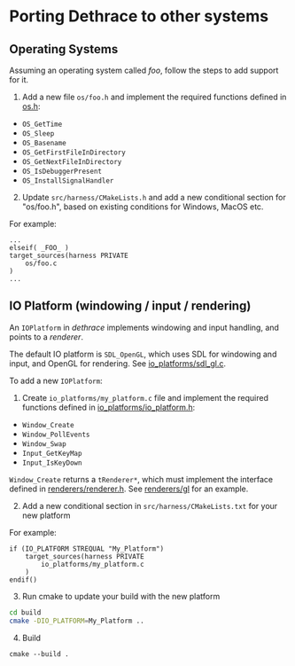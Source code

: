 # Porting Dethrace to other systems

## Operating Systems

Assuming an operating system called _foo_, follow the steps to add support for it.

1. Add a new file `os/foo.h` and implement the required functions defined in [os.h](https://github.com/dethrace-labs/dethrace/blob/main/src/harness/include/harness/os.h):
- `OS_GetTime`
- `OS_Sleep`
- `OS_Basename`
- `OS_GetFirstFileInDirectory`
- `OS_GetNextFileInDirectory`
- `OS_IsDebuggerPresent`
- `OS_InstallSignalHandler`

2. Update `src/harness/CMakeLists.h` and add a new conditional section for "os/foo.h", based on existing conditions for Windows, MacOS etc. 

For example:

```
...
elseif( _FOO_ )
target_sources(harness PRIVATE
    os/foo.c
)
...
```

## IO Platform (windowing / input / rendering)

An `IOPlatform` in _dethrace_ implements windowing and input handling, and points to a _renderer_.

The default IO platform is `SDL_OpenGL`, which uses SDL for windowing and input, and OpenGL for rendering. See [io_platforms/sdl_gl.c](https://github.com/dethrace-labs/dethrace/blob/main/src/harness/io_platforms/sdl_gl.c).

To add a new `IOPlatform`:

1. Create `io_platforms/my_platform.c` file and implement the required functions defined in [io_platforms/io_platform.h](https://github.com/dethrace-labs/dethrace/blob/main/src/harness/io_platforms/io_platform.h):
- `Window_Create`
- `Window_PollEvents`
- `Window_Swap`
- `Input_GetKeyMap`
- `Input_IsKeyDown`

`Window_Create` returns a `tRenderer*`, which must implement the interface defined in [renderers/renderer.h](https://github.com/dethrace-labs/dethrace/blob/main/src/harness/renderers/renderer.h). See [renderers/gl](https://github.com/dethrace-labs/dethrace/tree/main/src/harness/renderers/gl) for an example.

2. Add a new conditional section in `src/harness/CMakeLists.txt` for your new platform

For example:
```
if (IO_PLATFORM STREQUAL "My_Platform")
    target_sources(harness PRIVATE
        io_platforms/my_platform.c
    )
endif()
```

3. Run cmake to update your build with the new platform
```sh
cd build
cmake -DIO_PLATFORM=My_Platform ..
```

4. Build
```
cmake --build .
```
